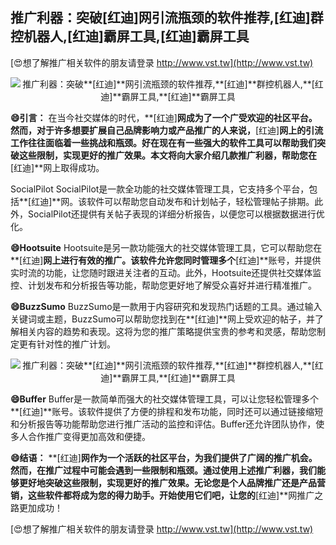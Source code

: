 ## **推广利器：突破**[红迪]**网引流瓶颈的软件推荐,**[红迪]**群控机器人,**[红迪]**霸屏工具,**[红迪]**霸屏工具**

[😍想了解推广相关软件的朋友请登录 http://www.vst.tw](http://www.vst.tw)

 <center><img src="https://vst.tw/MP4/tuiguang/png/2.png" alt="推广利器：突破**[红迪]**网引流瓶颈的软件推荐,**[红迪]**群控机器人,**[红迪]**霸屏工具,**[红迪]**霸屏工具"></center>

**😄引言：**
在当今社交媒体的时代，**[红迪]**网成为了一个广受欢迎的社区平台。然而，对于许多想要扩展自己品牌影响力或产品推广的人来说，**[红迪]**网上的引流工作往往面临着一些挑战和瓶颈。好在现在有一些强大的软件工具可以帮助我们突破这些限制，实现更好的推广效果。本文将向大家介绍几款推广利器，帮助您在**[红迪]**网上取得成功。

SocialPilot
SocialPilot是一款全功能的社交媒体管理工具，它支持多个平台，包括**[红迪]**网。该软件可以帮助您自动发布和计划帖子，轻松管理帖子排期。此外，SocialPilot还提供有关帖子表现的详细分析报告，以便您可以根据数据进行优化。

**😄Hootsuite**
Hootsuite是另一款功能强大的社交媒体管理工具，它可以帮助您在**[红迪]**网上进行有效的推广。该软件允许您同时管理多个**[红迪]**账号，并提供实时流的功能，让您随时跟进关注者的互动。此外，Hootsuite还提供社交媒体监控、计划发布和分析报告等功能，帮助您更好地了解受众喜好并进行精准推广。

**😄BuzzSumo**
BuzzSumo是一款用于内容研究和发现热门话题的工具。通过输入关键词或主题，BuzzSumo可以帮助您找到在**[红迪]**网上受欢迎的帖子，并了解相关内容的趋势和表现。这将为您的推广策略提供宝贵的参考和灵感，帮助您制定更有针对性的推广计划。

 <center><img src="https://vst.tw/MP4/tuiguang/png/8.png" alt="推广利器：突破**[红迪]**网引流瓶颈的软件推荐,**[红迪]**群控机器人,**[红迪]**霸屏工具,**[红迪]**霸屏工具"></center>

**😄Buffer**
Buffer是一款简单而强大的社交媒体管理工具，可以让您轻松管理多个**[红迪]**账号。该软件提供了方便的排程和发布功能，同时还可以通过链接缩短和分析报告等功能帮助您进行推广活动的监控和评估。Buffer还允许团队协作，使多人合作推广变得更加高效和便捷。

**😄结语：**
**[红迪]**网作为一个活跃的社区平台，为我们提供了广阔的推广机会。然而，在推广过程中可能会遇到一些限制和瓶颈。通过使用上述推广利器，我们能够更好地突破这些限制，实现更好的推广效果。无论您是个人品牌推广还是产品营销，这些软件都将成为您的得力助手。开始使用它们吧，让您的**[红迪]**网推广之路更加成功！

[😍想了解推广相关软件的朋友请登录 http://www.vst.tw](http://www.vst.tw)



